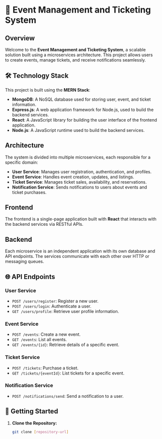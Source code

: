 # 🚀 Event Management and Ticketing System

## Overview

Welcome to the **Event Management and Ticketing System**, a scalable solution built using a microservices architecture. This project allows users to create events, manage tickets, and receive notifications seamlessly.

## 🛠️ Technology Stack

This project is built using the **MERN Stack**:

- **MongoDB**: A NoSQL database used for storing user, event, and ticket information.
- **Express.js**: A web application framework for Node.js, used to build the backend services.
- **React**: A JavaScript library for building the user interface of the frontend application.
- **Node.js**: A JavaScript runtime used to build the backend services.

## Architecture

The system is divided into multiple microservices, each responsible for a specific domain:

- **User Service**: Manages user registration, authentication, and profiles.
- **Event Service**: Handles event creation, updates, and listings.
- **Ticket Service**: Manages ticket sales, availability, and reservations.
- **Notification Service**: Sends notifications to users about events and ticket purchases.

## Frontend

The frontend is a single-page application built with **React** that interacts with the backend services via RESTful APIs.

## Backend

Each microservice is an independent application with its own database and API endpoints. The services communicate with each other over HTTP or messaging queues.

## 🌐 API Endpoints

### User Service

- `POST /users/register`: Register a new user.
- `POST /users/login`: Authenticate a user.
- `GET /users/profile`: Retrieve user profile information.

### Event Service

- `POST /events`: Create a new event.
- `GET /events`: List all events.
- `GET /events/{id}`: Retrieve details of a specific event.

### Ticket Service

- `POST /tickets`: Purchase a ticket.
- `GET /tickets/{eventId}`: List tickets for a specific event.

### Notification Service

- `POST /notifications/send`: Send a notification to a user.

## 🚀 Getting Started

1. **Clone the Repository:**
   ```bash
   git clone [repository-url]